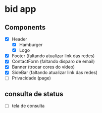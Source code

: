 # bid app

## Components

- [x] Header
  - [x] Hamburger
  - [x] Logo
- [x] Footer (faltando atualizar link das redes)
- [x] ContactForm (faltando disparo de email)
- [x] Banner (trocar cores do video)
- [x] SideBar (faltando atualizar link das redes)
- [ ] Privacidade (page)

## consulta de status

- [ ] tela de consulta
